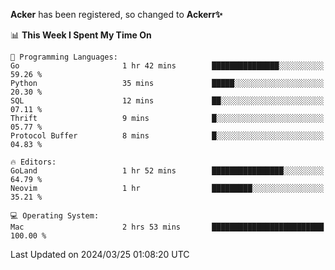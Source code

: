 **Acker** has been registered, so changed to **Ackerr✨**

<!--START_SECTION:waka-->
📊 **This Week I Spent My Time On** 

```text
💬 Programming Languages: 
Go                       1 hr 42 mins        ███████████████░░░░░░░░░░   59.26 % 
Python                   35 mins             █████░░░░░░░░░░░░░░░░░░░░   20.30 % 
SQL                      12 mins             ██░░░░░░░░░░░░░░░░░░░░░░░   07.11 % 
Thrift                   9 mins              █░░░░░░░░░░░░░░░░░░░░░░░░   05.77 % 
Protocol Buffer          8 mins              █░░░░░░░░░░░░░░░░░░░░░░░░   04.83 % 

🔥 Editors: 
GoLand                   1 hr 52 mins        ████████████████░░░░░░░░░   64.79 % 
Neovim                   1 hr                █████████░░░░░░░░░░░░░░░░   35.21 % 

💻 Operating System: 
Mac                      2 hrs 53 mins       █████████████████████████   100.00 % 
```


 Last Updated on 2024/03/25 01:08:20 UTC
<!--END_SECTION:waka-->

